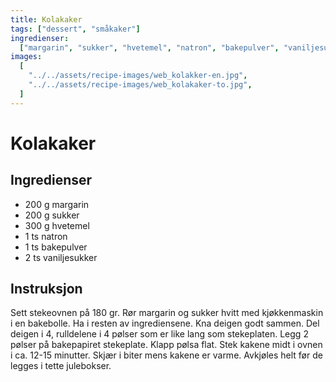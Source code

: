 ```yaml
---
title: Kolakaker
tags: ["dessert", "småkaker"]
ingredienser:
  ["margarin", "sukker", "hvetemel", "natron", "bakepulver", "vaniljesukker"]
images:
  [
    "../../assets/recipe-images/web_kolakker-en.jpg",
    "../../assets/recipe-images/web_kolakaker-to.jpg",
  ]
---
```


# Kolakaker

## Ingredienser

- 200 g margarin
- 200 g sukker
- 300 g hvetemel
- 1 ts natron
- 1 ts bakepulver
- 2 ts vaniljesukker

## Instruksjon

Sett stekeovnen på 180 gr. Rør margarin og sukker hvitt med kjøkkenmaskin i en bakebolle. Ha i resten av ingrediensene. Kna deigen godt sammen. Del deigen i 4, rulldelene i 4 pølser som er like lang som stekeplaten. Legg 2 pølser på bakepapiret stekeplate. Klapp pølsa flat. Stek kakene midt i ovnen i ca. 12-15 minutter. Skjær i biter mens kakene er varme. Avkjøles helt før de legges i tette julebokser.
